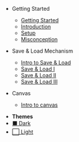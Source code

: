 * Getting Started
    * [Getting Started](docs/Getting_Started/Getting_Started.md "Getting Started!")
    * [Introduction](docs/Getting_Started/Introduction.md "Introduction")
    * [Setup](docs/Getting_Started/Setup.md "Setup")
    * [Misconception](docs/Getting_Started/Misconception.md "Misconception")

* Save & Load Mechanism
    * [Intro to Save & Load](docs/Save_Load_Mechanism/Save_Load_Mechanism.md "Intro to Save/Load Mechanism ⚙️")
    * [Save & Load I](docs/Save_Load_Mechanism/Save_Load_1.md "Save/Load Mechanism I")
    * [Save & Load II](docs/Save_Load_Mechanism/Save_Load_2.md "Save/Load Mechanism II")
    * [Save & Load III](docs/Save_Load_Mechanism/Save_Load_3.md "Save/Load Mechanism III")

* Canvas
    * [Intro to canvas](docs/Canvas/Canvas.md "Intro to canvas")

- **Themes**
- <a href="#" data-link-title="dark"> :black_large_square: Dark</a>
- <a href="#" data-link-title="light"> :white_large_square: Light</a>